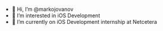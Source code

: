 - 👋 Hi, I’m @markojovanov
- 👀 I’m interested in iOS Development 
- 🌱 I’m currently on iOS Development internship at Netcetera 
